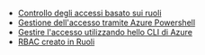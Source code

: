 * [Controllo degli accessi basato sui ruoli](../articles/active-directory/role-based-access-control-configure.md)
* [Gestione dell'accesso tramite Azure Powershell](../articles/active-directory/role-based-access-control-manage-access-powershell.md)
* [Gestire l'accesso utilizzando hello CLI di Azure](../articles/active-directory/role-based-access-control-manage-access-azure-cli.md)
* [RBAC creato in Ruoli](../articles/active-directory/role-based-access-built-in-roles.md)

